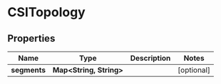 

# CSITopology


## Properties

Name | Type | Description | Notes
------------ | ------------- | ------------- | -------------
**segments** | **Map&lt;String, String&gt;** |  |  [optional]



